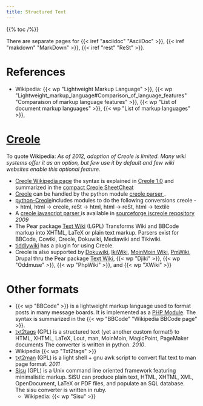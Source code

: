 ```yaml
---
title: Structured Text
---
```


{{% toc /%}}

There are separate pages for
{{< iref "asciidoc" "AsciiDoc" >}},
{{< iref "makdown" "MarkDown" >}},
{{< iref "rest" "ReSt" >}}.

# References

-   Wikipedia:  {{< wp "Lightweight Markup Language" >}},
    {{< wp "Lightweight_markup_language#Comparison_of_language_features"  "Comparaison of markup language features" >}},
    {{< wp "List of document markup languages" >}},
    {{< wp "List of markup languages" >}},

# [Creole](http://www.wikicreole.org/wiki/Home)
To quote Wikipedia:
_As of 2012, adoption of Creole is limited. Many wiki systems offer it
as an option, but few use it by default and few wiki websites enable
this optional feature._

-   [Creole Wikipedia page](http://en.wikipedia.org/wiki/WikiCreole)
    the syntax is  explained in
    [Creole 1.0](http://www.wikicreole.org/wiki/Creole1.0) and summarized in the
    [compact Creole SheetCheat](http://www.wikicreole.org/wiki/CheatSheet)
-   [Creole](http://www.wikicreole.org/wiki/Home) can be handled by
    the python module [creole parser
    ](http://creoleparser.googlecode.com/svn/docs/index.html).
-   [python-Creole](https://github.com/jedie/python-creole)includes
    modules  to do the following conversions creole -> html,
    html -> creole, reSt -> html, html -> reSt, html -> textile
-   A [creole javascript parser
    ](http://www.ivan.fomichev.name/2008/04/javascript-creole-10-wiki-markup-parser.html)
    is available in
    [sourceforge jscreole repository
    ](http://jscreole.svn.sourceforge.net/viewvc/jscreole/)
    _2009_
-   The Pear package
    [Text Wiki](1http://pear.php.net/package/Text_Wiki/)
    (LGPL) Transforms Wiki and BBCode markup
into XHTML, LaTeX or plain text markup. Parsers exist for BBCode, Cowiki, Creole,
Dokuwiki, Mediawiki and Tikiwiki.
-   [tiddlywiki](http://www.tiddlywiki.com/) has a plugin for using Creole.
-   Creole is also supported by
    [Dokuwiki](http://wiki.splitbrain.org/wiki:dokuwiki),
    [IkiWiki](http://ikiwiki.info/),
    [MoinMoin Wiki](http://moinmo.in/),
    [PmWiki](http://www.pmwiki.org/),
    Drupal thru the Pear package [Text Wiki](1http://pear.php.net/package/Text_Wiki/),
    {{< wp "Djiki" >}}, {{< wp "Oddmuse" >}}, {{< wp "PhpWiki" >}}, and {{< wp "XWiki" >}}

# Other formats

-   {{< wp "BBCode" >}}
    is a lightweight markup language used to format posts in many
    message boards. It is implemented as a
    [PHP Module](http://php.net/manual/en/book.bbcode.php).
    The syntax is summarized in the {{< wp "BBCode"  "Wikipedia BBCode page" >}}.
-   [txt2tags](http://txt2tags.org/) (GPL)
    is a structured text (yet another custom format!) to HTML, XHTML,
    LaTeX, Lout, man, MoinMoin, MagicPoint, PageMaker documents The
    converter is written in python. _2010_.
-   Wikipedia {{< wp "Txt2tags" >}}
-   [txt2man](http://mvertes.free.fr/) (GPL)
    is a light shell + gnu awk script to convert flat text
    to man page format. _2011_
-   [Sisu](http://www.sisudoc.org/) (GPL)
    is a Unix command line oriented framework featuring minimalistic markup.
    SiSU can produce plain text, HTML, XHTML, XML,
    OpenDocument, LaTeX or PDF files, and populate an SQL database.<br />
    The sisu converter is written in ruby.
    -   Wikipedia: {{< wp "Sisu" >}}

<!-- Local Variables: -->
<!-- mode: markdown -->
<!-- ispell-local-dictionary: english -->
<!-- End: -->
